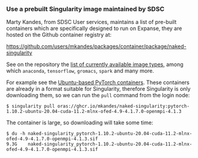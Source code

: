 ### Use a prebuilt Singularity image maintained by SDSC

Marty Kandes, from SDSC User services, maintains a list of pre-built containers
which are specifically designed to run on Expanse, they are hosted
on the Github container registry at:

<https://github.com/users/mkandes/packages/container/package/naked-singularity>

See on the repository the [list of currently available image types](https://github.com/mkandes/naked-singularity/tree/master/definition-files), among which `anaconda`, `tensorflow`, `gromacs`, `spark` and many more.

For example see the [Ubuntu-based PyTorch containers](https://github.com/mkandes/naked-singularity/tree/master/definition-files/pytorch).
These containers are already in a format suitable for Singularity, therefore Singularity is only downloading them, so we can run the `pull` command from the login node:

    $ singularity pull oras://ghcr.io/mkandes/naked-singularity:pytorch-1.10.2-ubuntu-20.04-cuda-11.2-mlnx-ofed-4.9-4.1.7.0-openmpi-4.1.3

The container is large, so downloading will take some time:

    $ du -h naked-singularity_pytorch-1.10.2-ubuntu-20.04-cuda-11.2-mlnx-ofed-4.9-4.1.7.0-openmpi-4.1.3.sif
    9.3G    naked-singularity_pytorch-1.10.2-ubuntu-20.04-cuda-11.2-mlnx-ofed-4.9-4.1.7.0-openmpi-4.1.3.sif
